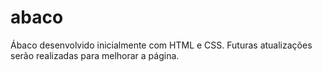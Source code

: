 # abaco
Ábaco desenvolvido inicialmente com HTML e CSS. Futuras atualizações serão realizadas para melhorar a página.
